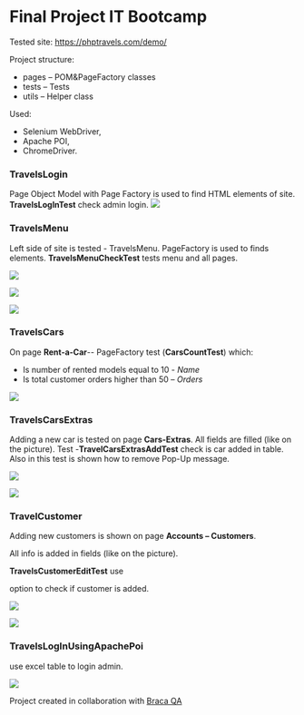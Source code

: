 # Final Project IT Bootcamp
Tested site: https://phptravels.com/demo/

Project structure:
- pages – POM&PageFactory classes
- tests – Tests
- utils – Helper class

Used:
- Selenium WebDriver,
- Apache POI,
- ChromeDriver.

### TravelsLogin
Page Object Model with Page Factory is used to find HTML elements of site. 
**TravelsLogInTest** check admin login.
![](https://i.imgur.com/a6m77VK.png)

### TravelsMenu
Left side of site is tested -  TravelsMenu.  PageFactory is used to finds elements. 
**TravelsMenuCheckTest** tests menu and all pages.

![](https://i.imgur.com/L5q0mUP.png)

![](https://i.imgur.com/tjkBLzE.png)

![](https://i.imgur.com/XkKF9Ea.png)

### TravelsCars
On page **Rent-a-Car**-- PageFactory test (**CarsCountTest**) which:
- Is number of rented models equal to  10 - *Name*
- Is total customer orders higher than 50 – *Orders* 

![](https://i.imgur.com/4XxATT3.png)

### TravelsCarsExtras
Adding a new car is tested on page **Cars-Extras**. All fields are filled (like on the picture).
Test -**TravelCarsExtrasAddTest** check is car added in table.
Also in this test is shown how to remove Pop-Up message.

![](https://i.imgur.com/dczW5qC.png)

![](https://i.imgur.com/wulvckW.png)

### TravelCustomer
Adding new customers is shown on page **Accounts – Customers**.

All info is added in fields (like on the picture).

**TravelsCustomerEditTest** use <Search> option to check if customer is added.

![](https://i.imgur.com/EzQBMod.png)

![](https://i.imgur.com/Hd25yOT.png)

### TravelsLogInUsingApachePoi 
use excel table to login admin.

![](https://i.imgur.com/vJsfgnw.png)

Project created in collaboration with [Braca QA](https://github.com/BracaQA "Braca QA")
